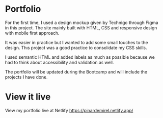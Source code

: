 # Portfolio
For the first time, I used a design mockup given by Technigo through Figma in this project. The site mainly built with HTML, CSS and responsive design with mobile first approach.

It was easier in practice but I wanted to add some small touches to the design. Thıs project was a good practice to consolidate my CSS skills.

I used semantic HTML and added labels as much as possible because we had to think about accessibility and validation as well. 

The portfolio will be updated during the Bootcamp and will include the projects I have done.

# View it live
View my portfolio live at Netlify
https://pinardemirel.netlify.app/


